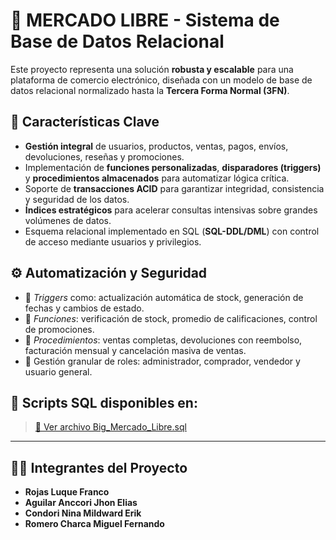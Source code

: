 # 🛒 MERCADO LIBRE - Sistema de Base de Datos Relacional

Este proyecto representa una solución **robusta y escalable** para una plataforma de comercio electrónico, diseñada con un modelo de base de datos relacional normalizado hasta la **Tercera Forma Normal (3FN)**.

## 🧠 Características Clave

- **Gestión integral** de usuarios, productos, ventas, pagos, envíos, devoluciones, reseñas y promociones.
- Implementación de **funciones personalizadas**, **disparadores (triggers)** y **procedimientos almacenados** para automatizar lógica crítica.
- Soporte de **transacciones ACID** para garantizar integridad, consistencia y seguridad de los datos.
- **Índices estratégicos** para acelerar consultas intensivas sobre grandes volúmenes de datos.
- Esquema relacional implementado en SQL (**SQL-DDL/DML**) con control de acceso mediante usuarios y privilegios.

## ⚙️ Automatización y Seguridad

- 🎯 *Triggers* como: actualización automática de stock, generación de fechas y cambios de estado.
- 🧮 *Funciones*: verificación de stock, promedio de calificaciones, control de promociones.
- 🔁 *Procedimientos*: ventas completas, devoluciones con reembolso, facturación mensual y cancelación masiva de ventas.
- 🔐 Gestión granular de roles: administrador, comprador, vendedor y usuario general.

## 🔗 Scripts SQL disponibles en:

> [📂 Ver archivo Big_Mercado_Libre.sql](https://github.com/tu_usuario/BD-MercadoLibre/blob/main/Big_Mercado_Libre.sql)

---

## 👨‍💻 Integrantes del Proyecto

- **Rojas Luque Franco**
- **Aguilar Anccori Jhon Elias**
- **Condori Nina Mildward Erik**
- **Romero Charca Miguel Fernando**

